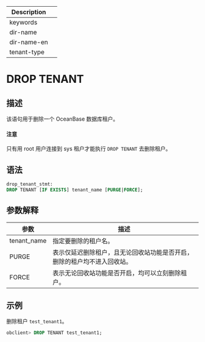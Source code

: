 | Description   |                 |
|---------------|-----------------|
| keywords      |                 |
| dir-name      |                 |
| dir-name-en   |                 |
| tenant-type   |                 |

# DROP TENANT

## 描述

该语句用于删除一个 OceanBase 数据库租户。

  <main id="notice" type='notice'>
    <h4>注意</h4>
    <p>只有用 root 用户连接到 sys 租户才能执行 <code>DROP TENANT</code> 去删除租户。</p>
  </main>

## 语法

```sql
drop_tenant_stmt:
DROP TENANT [IF EXISTS] tenant_name [PURGE|FORCE];
```

## 参数解释

|   **参数**    |                **描述**                |
|-------------|--------------------------------------|
| tenant_name | 指定要删除的租户名。                           |
| PURGE       | 表示仅延迟删除租户，且无论回收站功能是否开启，删除的租户均不进入回收站。 |
| FORCE       | 表示无论回收站功能是否开启，均可以立刻删除租户。             |

## 示例

删除租户 `test_tenant1`。

```sql
obclient> DROP TENANT test_tenant1;
```
